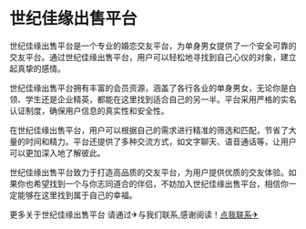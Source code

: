 # 世纪佳缘出售平台

世纪佳缘出售平台是一个专业的婚恋交友平台，为单身男女提供了一个安全可靠的交友平台。通过世纪佳缘出售平台，用户可以轻松地寻找到自己心仪的对象，建立起真挚的感情。

世纪佳缘出售平台拥有丰富的会员资源，涵盖了各行各业的单身男女，无论你是白领、学生还是企业精英，都能在这里找到适合自己的另一半。平台采用严格的实名认证制度，确保用户信息的真实性和安全性。

在世纪佳缘出售平台，用户可以根据自己的需求进行精准的筛选和匹配，节省了大量的时间和精力。平台还提供了多种交流方式，如文字聊天、语音通话等，让用户可以更加深入地了解彼此。

世纪佳缘出售平台致力于打造高品质的交友平台，为用户提供优质的交友体验。如果你也希望找到一个与你志同道合的伴侣，不妨加入世纪佳缘出售平台，相信你一定能够在这里找到属于自己的幸福。

更多关于世纪佳缘出售平台 请通过✈与我们联系,感谢阅读！[点我联系✈](https://plus.G208.com)
